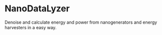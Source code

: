 # NanoDataLyzer
Denoise and calculate energy and power from nanogenerators and energy harvesters in a easy way.
